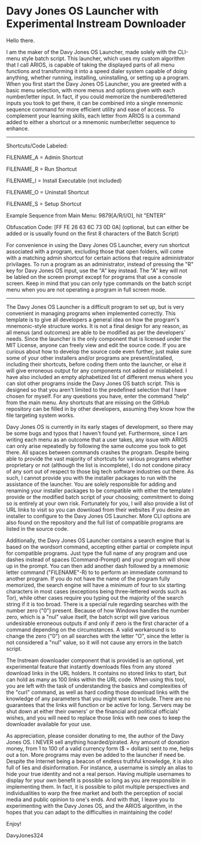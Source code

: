 # Davy Jones OS Launcher with Experimental Instream Downloader

Hello there.

I am the maker of the Davy Jones OS Launcher, made solely with the CLI-menu style batch script. This launcher, which uses my custom algorithm that I call ARIOS, is capable of taking the displayed parts of all menu functions and transforming it into a speed dialer system capable of doing anything, whether running, installing, uninstalling, or setting up a program. When you first start the Davy Jones OS Launcher, you are greeted with a basic menu selection, with more menus and options given with each number/letter input. In fact, if you could memorize the numbered/lettered inputs you took to get there, it can be combined into a single mnemonic sequence command for more efficient utility and ease of access. To complement your learning skills, each letter from ARIOS is a command added to either a shortcut or a mnemonic number/letter sequence to enhance.

------------------------------------------------------------------------------------------------------------------------

Shortcuts/Code Labeled:

FILENAME_A = Admin Shortcut

FILENAME_R = Run Shortcut

FILENAME_I = Install Executable (not included)

FILENAME_O = Uninstall Shortcut

FILENAME_S = Setup Shortcut

Example Sequence from Main Menu: 9879[A/R/I/O], hit "ENTER"

Obfuscation Code: [FF FE 26 63 6C 73 0D 0A]
(optional, but can either be added or is usually found on the first 8 characters of the Batch Script)

For convenience in using the Davy Jones OS Launcher, every run shortcut associated with a program, excluding those that open folders, will come with a matching admin shortcut for certain actions that require administrator privilages. To run a program as an administrator, instead of pressing the "R" key for Davy Jones OS input, use the "A" key instead. The "A" key will not be labled on the screen prompt except for programs that use a console screen. Keep in mind that you can only type commands on the batch script menu when you are not operating a program in full screen mode.

------------------------------------------------------------------------------------------------------------------------

The Davy Jones OS Launcher is a difficult program to set up, but is very convenient in managing programs when implemented correctly. This template is to give all developers a general idea on how the program's mnemonic-style structure works. It is not a final design for any reason, as all menus (and outcomes) are able to be modified as per the developers' needs. Since the launcher is the only component that is licensed under the MIT License, anyone can freely view and edit the source code. If you are curious about how to develop the source code even further, just make sure some of your other installers and/or programs are present/installed, including their shortcuts, before coding them onto the launcher, or else it will give erroneous output for any components not added or mislabeled. I have also included an empty alphabetized list of different menus where you can slot other programs inside the Davy Jones OS batch script. This is designed so that you aren't limited to the predefined selection that I have chosen for myself. For any questions you have, enter the command "help" from the main menu. Any shortcuts that are missing on the GitHub repository can be filled in by other developers, assuming they know how the file targeting system works. 

Davy Jones OS is currently in its early stages of development, so there may be some bugs and typos that I haven't found yet. Furthermore, since I am writing each menu as an outcome that a user takes, any issue with ARIOS can only arise repeatedly by following the same outcome you took to get there. All spaces between commands crashes the program. Despite being able to provide the vast majority of shortcuts for various programs whether proprietary or not (although the list is incomplete), I do not condone piracy of any sort out of respect to those big tech software industries out there. As such, I cannot provide you with the installer packages to run with the assistance of the launcher. You are solely responsible for adding and renaming your installer packages to be compatible with either the template I provide or the modified batch script of your choosing; commitment to doing so is entirely at your own risk. Fortunately for you, I will also provide a list of URL links to visit so you can download from their websites if you desire an installer to configure to the Davy Jones OS Launcher. More CLI options are also found on the repository and the full list of compatible programs are listed in the source code.

Additionally, the Davy Jones OS Launcher contains a search engine that is based on the wordsort command, accepting either partial or complete input for compatible programs. Just type the full name of any program and use dashes instead of spaces (Command-Prompt) and your program will show up in the prompt. You can then add another dash followed by a mnemonic letter command ("FILENAME"-R) to to perform an immediate command to another program. If you do not have the name of the program fully memorized, the search engine will have a minimum of four to six starting characters in most cases (exceptions being three-lettered words such as Tor), while other cases require you typing out the majority of the search string if it is too broad. There is a special rule regarding searches with the number zero ("0") present. Because of how Windows handles the number zero, which is a "nul" value itself, the batch script will give various undesirable erroneous outputs if and only if zero is the first character of a command depending on the circumstances. A valid workaround is to change the zero ("0") on all searches with the letter "O", since the letter is not considered a "nul" value, so it will not cause any errors in the batch script.

The Instream downloader component that is provided is an optional, yet experimental feature that instantly downloads files from any stored download links in the URL holders. It contains no stored links to start, but can hold as many as 100 links within the URL code. When using this tool, you are left with the task of understanding the basics and complexities of the "curl" command, as well as hard coding those download links with the knowledge of any parameters that you might want to include. There are no guarantees that the links will function or be active for long. Servers may be shut down at either their owners' or the financial and political officials' wishes, and you will need to replace those links with new ones to keep the downloader available for your use.

As appreciation, please consider donating to me, the author of the Davy Jones OS. I NEVER sell anything hoarded/pirated. Any amount of donation money, from 1 to 100 of a valid currency form ($ = dollars) sent to me, helps out a ton. More programs may even be added to the launcher if need be. Despite the Internet being a beacon of endless truthful knowledge, it is also full of lies and disinformation. For instance, a username is simply an alias to hide your true identity and not a real person. Having multiple usernames to display for your own benefit is possible so long as you are responsible in implementing them. In fact, it is possible to pilot multiple perspectives and individualities to warp the free market and both the perception of social media and public opinion to one's ends. And with that, I leave you to experimenting with the Davy Jones OS, and the ARIOS algorithm, in the hopes that you can adapt to the difficulties in maintaining the code!

Enjoy!

DavyJones324
